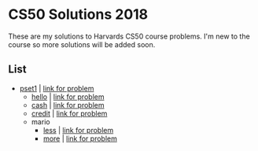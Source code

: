 CS50 Solutions 2018
======================

These are my solutions to Harvards CS50 course problems. I'm new to the course so more solutions will be added soon.

## List

- [pset1](/pset1) | [link for problem](https://docs.cs50.net/2018/x/psets/1/pset1.html)
  * [hello](/pset1/hello) | [link for problem](https://docs.cs50.net/2018/x/psets/1/hello/hello.html)
  * [cash](/pset1/cash) | [link for problem](https://docs.cs50.net/2018/x/psets/1/cash/cash.html)
  * [credit](/pset1/credit) | [link for problem](https://docs.cs50.net/2018/x/psets/1/credit/credit.html)
  * mario
    + [less](/pset1/mario/less) | [link for problem](https://docs.cs50.net/2018/x/psets/1/mario/less/mario.html)
    + [more](/pset1/mario/more) | [link for problem](https://docs.cs50.net/2018/x/psets/1/mario/more/mario.html)